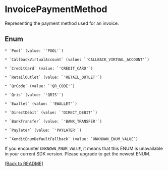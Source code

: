 # InvoicePaymentMethod

Representing the payment method used for an invoice.


## Enum


    * `Pool` (value: `'POOL'`)

    * `CallbackVirtualAccount` (value: `'CALLBACK_VIRTUAL_ACCOUNT'`)

    * `CreditCard` (value: `'CREDIT_CARD'`)

    * `RetailOutlet` (value: `'RETAIL_OUTLET'`)

    * `QrCode` (value: `'QR_CODE'`)

    * `Qris` (value: `'QRIS'`)

    * `Ewallet` (value: `'EWALLET'`)

    * `DirectDebit` (value: `'DIRECT_DEBIT'`)

    * `BankTransfer` (value: `'BANK_TRANSFER'`)

    * `Paylater` (value: `'PAYLATER'`)

    * `XenditEnumDefaultFallback` (value: `UNKNOWN_ENUM_VALUE`)

If you encounter `UNKNOWN_ENUM_VALUE`, it means that this ENUM is unavailable in your current SDK version. Please upgrade to get the newest ENUM.


[[Back to README]](../../README.md)
